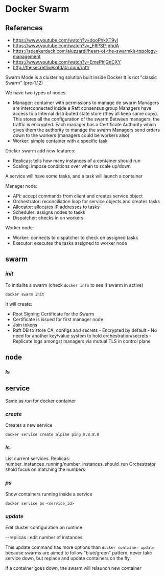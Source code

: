 # Docker Swarm

## References

- https://www.youtube.com/watch?v=dooPhkXT9yI
- https://www.youtube.com/watch?v=_F6PSP-qhdA
- https://speakerdeck.com/aluzzardi/heart-of-the-swarmkit-topology-management
- https://www.youtube.com/watch?v=EmePhjGnCXY
- http://thesecretlivesofdata.com/raft/


Swarm Mode is a clustering solution built inside Docker
It is not "classic Swarm" (pre-1.12)


We have two types of nodes:

- Manager: container with permissions to manage de swarm
    Managers are interconnected inside a Raft consensus group
    Managers have access to a Internal distributed state store (they all keep
    same copy). This stores all the configuration of the swarm
    Between managers, the traffic is encrypted.
    Each manager has a Certificate Authority which gives them the authority to
    manage the swarm
    Managers send orders down to the workers (managers could be workers also)
- Worker: simple container with a specific task

Docker swarm add new features:

- Replicas: tells how many instances of a container should run
- Scaling: impose conditions over when to scale up/down

A service will have some tasks, and a task will launch a container

Manager node:

- API: accept commands from client and creates service object
- Orchestrator: reconciliation loop for service objects and creates tasks
- Allocator: allocates IP addresses to tasks
- Scheduler: assigns nodes to tasks
- Dispatcher: checks in on workers

Worker node:

- Worker: connects to dispatcher to check on assigned tasks
- Executor: executes the tasks assigned to worker node


## swarm

### *init*

To initialite a swarm (check `docker info` to see if swarm in active)

    docker swarm init

It will create:
- Root Signing Certificate for the Swarm
- Certificate is issued for first manager node
- Join tokens
- Raft DB to store CA, configs and secrets
        - Encrypted by default
        - No need for another key/value system to hold orchestration/secrets
        - Replicate logs amongst managers via mutual TLS in control plane

## node

### *ls*

## service

Same as *run* for docker container

### *create*

Creates a new service

    docker service create alpine ping 8.8.8.8

### *ls*

List current services.
Replicas: number_instances_running/number_instances_should_run
Orchestrator shold focus on matching the numbers

### *ps*

Show containers running inside a service

    docker service ps <service_id>

### *update*

Edit cluster configuration on runtime

--replicas <num>: edit number of instances

This update command has more options than `docker container update` because
swarms are aimed to follow "blue/green" pattern, never take service down, but
replace and update containers on the fly.


If a container goes down, the swarm will relaunch new container

